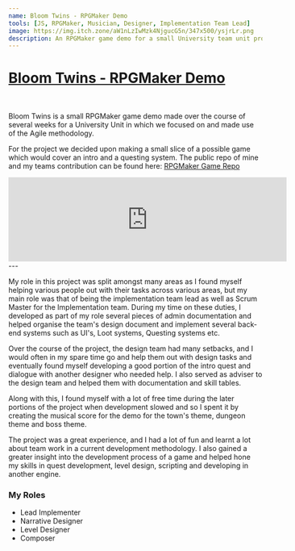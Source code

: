 ```yaml
---
name: Bloom Twins - RPGMaker Demo
tools: [JS, RPGMaker, Musician, Designer, Implementation Team Lead]
image: https://img.itch.zone/aW1nLzIwMzk4NjgucG5n/347x500/ysjrLr.png
description: An RPGMaker game demo for a small University team unit project.
---
```


<u>Bloom Twins - RPGMaker Demo</u>
===========================
<br>

Bloom Twins is a small RPGMaker game demo made over the course of several weeks for a University Unit in which we focused on and made use of the Agile methodology.

For the project we decided upon making a small slice of a possible game which would cover an intro and a questing system. The public repo of mine and my teams contribution can be found here: [RPGMaker Game Repo](https://github.com/Chi-Time/DAC515-RPGMaker-Game/tree/dev)

<div class="itch-embeds">
<iframe frameborder="0" src="https://itch.io/embed/410289?bg_color=ffffff&amp;fg_color=222222&amp;link_color=323331&amp;border_color=585858" width="552" height="167"></iframe>
</div>
---

My role in this project was split amongst many areas as I found myself helping various people out with their tasks across various areas, but my main role was that of being the implementation team lead as well as Scrum Master for the Implementation team. During my time on these duties, I developed as part of my role several pieces of admin documentation and helped organise the team's design document and implement several back-end systems such as UI's, Loot systems, Questing systems etc. 

Over the course of the project, the design team had many setbacks, and I would often in my spare time go and help them out with design tasks and eventually found myself developing a good portion of the intro quest and dialogue with another designer who needed help. I also served as adviser to the design team and helped them with documentation and skill tables. 

Along with this, I found myself with a lot of free time during the later portions of the project when development slowed and so I spent it by creating the musical score for the demo for the town's theme, dungeon theme and boss theme.

The project was a great experience, and I had a lot of fun and learnt a lot about team work in a current development methodology. I also gained a greater insight into the development process of a game and helped hone my skills in quest development, level design, scripting and developing in another engine.

### My Roles
- Lead Implementer
- Narrative Designer
- Level Designer
- Composer
